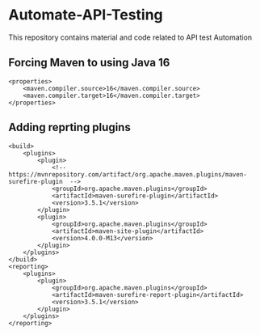 # Automate-API-Testing
This repository contains material and code related to API test Automation

## Forcing Maven to using Java 16
```
<properties>
	<maven.compiler.source>16</maven.compiler.source>
	<maven.compiler.target>16</maven.compiler.target>
</properties>
```
## Adding reprting plugins
```
<build>
	<plugins>
		<plugin>
			<!-- https://mvnrepository.com/artifact/org.apache.maven.plugins/maven-surefire-plugin  -->
			<groupId>org.apache.maven.plugins</groupId>
			<artifactId>maven-surefire-plugin</artifactId>
			<version>3.5.1</version>
		</plugin>
		<plugin>
			<groupId>org.apache.maven.plugins</groupId>
			<artifactId>maven-site-plugin</artifactId>
			<version>4.0.0-M13</version>
		</plugin>
	</plugins>
</build>
<reporting>
	<plugins>
		<plugin>
			<groupId>org.apache.maven.plugins</groupId>
			<artifactId>maven-surefire-report-plugin</artifactId>
			<version>3.5.1</version>
		</plugin>
	</plugins>
</reporting>
```
